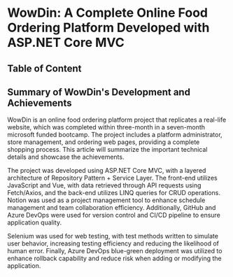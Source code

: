 # WowDin: A Complete Online Food Ordering Platform Developed with ASP.NET Core MVC

## Table of Content

## Summary of WowDin's Development and Achievements
WowDin is an online food ordering platform project that replicates a real-life website, which was completed within three-month in a seven-month microsoft funded bootcamp. The project includes a platform administrator, store management, and ordering web pages, providing a complete shopping process. This article will summarize the important technical details and showcase the achievements.

The project was developed using ASP.NET Core MVC, with a layered architecture of Repository Pattern + Service Layer. The front-end utilizes JavaScript and Vue, with data retrieved through API requests using Fetch/Axios, and the back-end utilizes LINQ queries for CRUD operations. Notion was used as a project management tool to enhance schedule management and team collaboration efficiency. Additionally, GitHub and Azure DevOps were used for version control and CI/CD pipeline to ensure application quality.

Selenium was used for web testing, with test methods written to simulate user behavior, increasing testing efficiency and reducing the likelihood of human error. Finally, Azure DevOps blue-green deployment was utilized to enhance rollback capability and reduce risk when adding or modifying the application.